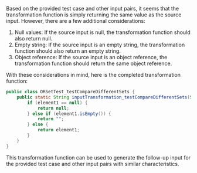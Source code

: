 Based on the provided test case and other input pairs, it seems that the transformation function is simply returning the same value as the source input. However, there are a few additional considerations:

1. Null values: If the source input is null, the transformation function should also return null.
2. Empty string: If the source input is an empty string, the transformation function should also return an empty string.
3. Object reference: If the source input is an object reference, the transformation function should return the same object reference.

With these considerations in mind, here is the completed transformation function:

```java
public class ORSetTest_testCompareDifferentSets {
    public static String inputTransformation_testCompareDifferentSets(String element1)  {
        if (element1 == null) {
            return null;
        } else if (element1.isEmpty()) {
            return "";
        } else {
            return element1;
        }
    }
}
```

This transformation function can be used to generate the follow-up input for the provided test case and other input pairs with similar characteristics.